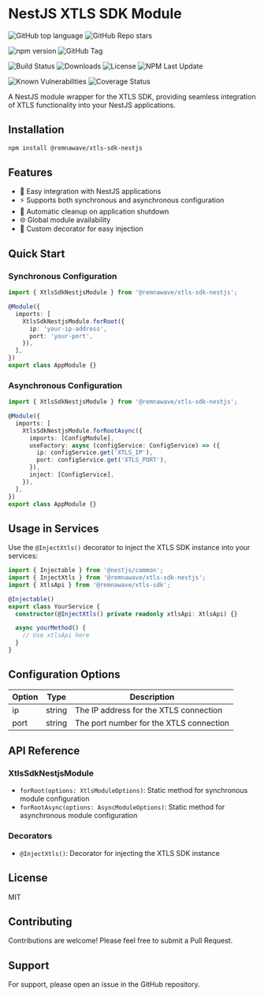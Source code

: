 # NestJS XTLS SDK Module

![GitHub top language](https://img.shields.io/github/languages/top/remnawave/xtls-sdk-nestjs)
![GitHub Repo stars](https://img.shields.io/github/stars/remnawave/xtls-sdk-nestjs)

![npm version](https://img.shields.io/npm/v/@remnawave/xtls-sdk-nestjs)
![GitHub Tag](https://img.shields.io/github/v/tag/remnawave/xtls-sdk-nestjs)

![Build Status](https://img.shields.io/github/actions/workflow/status/remnawave/xtls-sdk-nestjs/.github/workflows/deploy-lib.yml)
![Downloads](https://img.shields.io/npm/dt/@remnawave/xtls-sdk-nestjs)
![License](https://img.shields.io/npm/l/@remnawave/xtls-sdk-nestjs)
![NPM Last Update](https://img.shields.io/npm/last-update/%40remnawave%2Fxtls-sdk-nestjs)

![Known Vulnerabilities](https://snyk.io/test/github/remnawave/xtls-sdk-nestjs/badge.svg)
![Coverage Status](https://img.shields.io/codecov/c/github/remnawave/xtls-sdk-nestjs)

A NestJS module wrapper for the XTLS SDK, providing seamless integration of XTLS functionality into your NestJS applications.

## Installation

```bash
npm install @remnawave/xtls-sdk-nestjs
```

## Features

- 🚀 Easy integration with NestJS applications
- ⚡ Supports both synchronous and asynchronous configuration
- 🔄 Automatic cleanup on application shutdown
- 🌐 Global module availability
- 🎯 Custom decorator for easy injection

## Quick Start

### Synchronous Configuration

```typescript
import { XtlsSdkNestjsModule } from '@remnawave/xtls-sdk-nestjs';

@Module({
  imports: [
    XtlsSdkNestjsModule.forRoot({
      ip: 'your-ip-address',
      port: 'your-port',
    }),
  ],
})
export class AppModule {}
```

### Asynchronous Configuration

```typescript
import { XtlsSdkNestjsModule } from '@remnawave/xtls-sdk-nestjs';

@Module({
  imports: [
    XtlsSdkNestjsModule.forRootAsync({
      imports: [ConfigModule],
      useFactory: async (configService: ConfigService) => ({
        ip: configService.get('XTLS_IP'),
        port: configService.get('XTLS_PORT'),
      }),
      inject: [ConfigService],
    }),
  ],
})
export class AppModule {}
```

## Usage in Services

Use the `@InjectXtls()` decorator to inject the XTLS SDK instance into your services:

```typescript
import { Injectable } from '@nestjs/common';
import { InjectXtls } from '@remnawave/xtls-sdk-nestjs';
import { XtlsApi } from '@remnawave/xtls-sdk';

@Injectable()
export class YourService {
  constructor(@InjectXtls() private readonly xtlsApi: XtlsApi) {}

  async yourMethod() {
    // Use xtlsApi here
  }
}
```

## Configuration Options

| Option | Type   | Description                             |
| ------ | ------ | --------------------------------------- |
| ip     | string | The IP address for the XTLS connection  |
| port   | string | The port number for the XTLS connection |

## API Reference

### XtlsSdkNestjsModule

- `forRoot(options: XtlsModuleOptions)`: Static method for synchronous module configuration
- `forRootAsync(options: AsyncModuleOptions)`: Static method for asynchronous module configuration

### Decorators

- `@InjectXtls()`: Decorator for injecting the XTLS SDK instance

## License

MIT

## Contributing

Contributions are welcome! Please feel free to submit a Pull Request.

## Support

For support, please open an issue in the GitHub repository.
